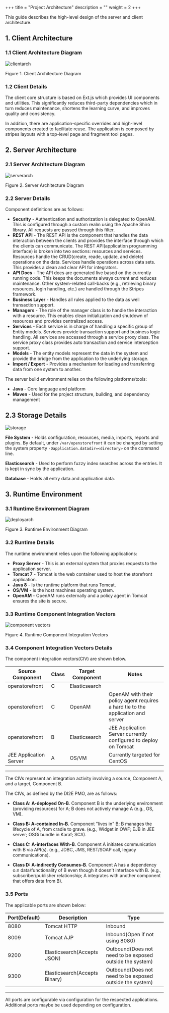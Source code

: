 +++
title = "Project Architecture"
description = ""
weight = 2
+++

This guide describes the high-level design of the server and client architecture.
<!--more-->

## 1.  Client Architecture

### 1.1 Client Architecture Diagram

![clientarch](/images/client-archtechture-new.png)

Figure 1. Client Architecture Diagram

### 1.2 Client Details

The client core structure is based on Ext.js which provides UI components and utilities. This significantly reduces third-party dependencies which in turn reduces maintenance, shortens the learning curve, and improves quality and consistency.

In addition, there are application-specific overrides and high-level components created to facilitate reuse.
The application is composed by stripes layouts with a top-level page and fragment tool pages.

## 2.  Server Architecture

### 2.1 Server Architecture Diagram

![serverarch](/images/serverarch.png)

Figure 2. Server Architecture Diagram

### 2.2 Server Details

Component definitions are as follows:

- **Security** - Authentication and authorization is delegated to OpenAM. This is configured through a custom realm using the Apache Shiro library. All requests are passed through this filter.
- **REST API** - The REST API is the component that handles the data interaction between the clients and provides the interface through which the clients can communicate. The REST API(application programming interface) is broken into two sections: resources and services. Resources handle the CRUD(create, reade, update, and delete) operations on the data. Services handle operations across data sets. This provides a clean and clear API for integrators.
- **API Docs** - The API docs are generated live based on the currently running code. This keeps the documents always current and reduces maintenance. Other system-related call-backs (e.g., retrieving binary resources, login handling, etc.) are handled through the Stripes framework.
- **Business Layer**  - Handles all rules applied to the data as well transaction support.
- **Managers** - The role of the manager class is to handle the interaction with a resource. This enables clean initialization and shutdown of resources and provides centralized access.
- **Services** - Each service is in charge of handling a specific group of Entity models. Services provide transaction support and business logic handling. All services are accessed through a service proxy class.  The service proxy class provides auto transaction and service interception support.
- **Models**  - The entity models represent the data in the system and provide the bridge from the application to the underlying storage.
- **Import / Export** - Provides a mechanism for loading and transferring data from one system to another.

The server build environment relies on the following platforms/tools:

- **Java** - Core language and platform
- **Maven** - Used for the project structure, building, and dependency management

## 2.3 Storage Details

![storage](/images/storage.png)

**File System**  - Holds configuration, resources, media, imports, reports and plugins. By default, under `/var/openstorefront` it can be changed by setting the system property `-Dapplication.datadir=<directory>` on the command line.

**Elasticsearch** - Used to perform fuzzy index searches across the entries. It is kept in sync by the application.

**Database** - Holds all entry data and application data.

## 3. Runtime Environment

### 3.1 Runtime Environment Diagram

![deployarch](/images/deployarch.png)

Figure 3. Runtime Environment Diagram

### 3.2 Runtime Details

The runtime environment relies upon the following applications:

- **Proxy Server** - This is an external system that proxies requests to the application server.
- **Tomcat 7** - Tomcat is the web container used to host the storefront application.
- **Java 8** - Is the runtime platform that runs Tomcat.
- **OS/VM** - Is the host machines operating system.
- **OpenAM** - OpenAM runs externally and a policy agent in Tomcat ensures the site is secure.

### 3.3 Runtime Component Integration Vectors

![component vectors](/images/civarch.png)

Figure 4. Runtime Component Integration Vectors

### 3.4 Component Integration Vectors Details

The component integration vectors(CIV) are shown below.

| Source Component       | Class | Target Component | Notes                                                                            |
|------------------------|-------|------------------|----------------------------------------------------------------------------------|
| openstorefront         | C     | Elasticsearch    |                                                                                  |
| openstorefront         | C     | OpenAM           | OpenAM with their policy agent requires a hard tie to the application and server |
| openstorefront         | B     | Elasticsearch    | JEE Application Server currently configured to deploy on Tomcat                  |
| JEE Application Server | A     | OS/VM            | Currently targeted for CentOS                                                    |

------

The CIVs represent an integration activity involving a source, Component
A, and a target, Component B.

The CIVs, as defined by the DI2E PMO, are as follows:

- **Class A: A-deployed On-B**. Component B is the underlying
    environment (providing resources) for A; B does not actively manage
    A (e.g., OS, VM).

- **Class B: A-contained In-B**. Component "lives in"  B; B manages
    the lifecycle of A, from cradle to grave. (e.g., Widget in OWF; EJB
    in JEE server; OSGi bundle in Karaf; SCA).

- **Class C: A-interfaces With-B**. Component A initiates
    communication with B via API(s). (e.g., JDBC, JMS, REST/SOAP call,
    legacy communications).

- **Class D: A-indirectly Consumes-B**. Component A has a dependency
    o.n data/functionality of B even though it doesn't interface with B.
    (e.g., subscriber/publisher relationship; A integrates with another
    component that offers data from B).

### 3.5 Ports

The applicable ports are shown below:

| Port(Default) | Description                   | Type                                                     |
|---------------|-------------------------------|----------------------------------------------------------|
| 8080          | Tomcat HTTP                   | Inbound                                                  |
| 8009          | Tomcat AJP                    | Inbound(Open if not using 8080)                          |
| 9200          | Elasticsearch(Accepts JSON)   | Outbound(Does not need to be exposed outside the system) |
| 9300          | Elasticsearch(Accepts Binary) | Outbound(Does not need to be exposed outside the system) |

------

All ports are configurable via configuration for the respected applications. Additional ports maybe be used depending on configuration.
